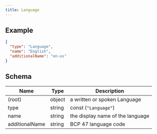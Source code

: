 ```yaml
---
title: Language
---
```

## Example



```json
{
  "type": "Language",
  "name": "English",
  "additionalName": "en-us"
}
```
## Schema

| Name | Type | Description |
|---|---|---|
| (root) | object | a written or spoken Language |
| type | string | const (`"Language"`)  |
| name | string | the display name of the language |
| additionalName | string | BCP 47 language code |

